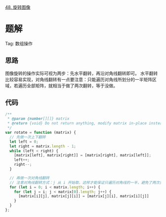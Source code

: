 [48. 旋转图像](https://leetcode-cn.com/problems/rotate-image/)

# 题解
Tag: 数组操作

## 思路
图像旋转的操作实际可视为两步：先水平翻转，再沿对角线翻转即可。
水平翻转比较容易实现，对角线翻转有一点要注意：只能遍历对角线所划分的一半矩阵区域，若遍历全部矩阵，就相当于做了两次翻转，等于没做。


## 代码
```js
/**
 * @param {number[][]} matrix
 * @return {void} Do not return anything, modify matrix in-place instead.
 */
var rotate = function (matrix) {
  // 先做一次上下翻转
  let left = 0;
  let right = matrix.length - 1;
  while (left < right) {
    [matrix[left], matrix[right]] = [matrix[right], matrix[left]];
    left++;
    right--;
  }

  // 再做一次对角线翻转
  // 注意对角线翻转方式：j 从 i 开始取，这样才能保证只遍历对角线的一半，避免了两次重复翻转。
  for (let i = 0; i < matrix.length; i++) {
    for (let j = i; j < matrix[0].length; j++) {
      [matrix[i][j], matrix[j][i]] = [matrix[j][i], matrix[i][j]]
    }
  }
};
```